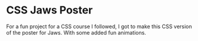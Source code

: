 # CSS Jaws Poster
For a fun project for a CSS course I followed, I got to make this CSS version of the poster for Jaws. With some added fun animations.
